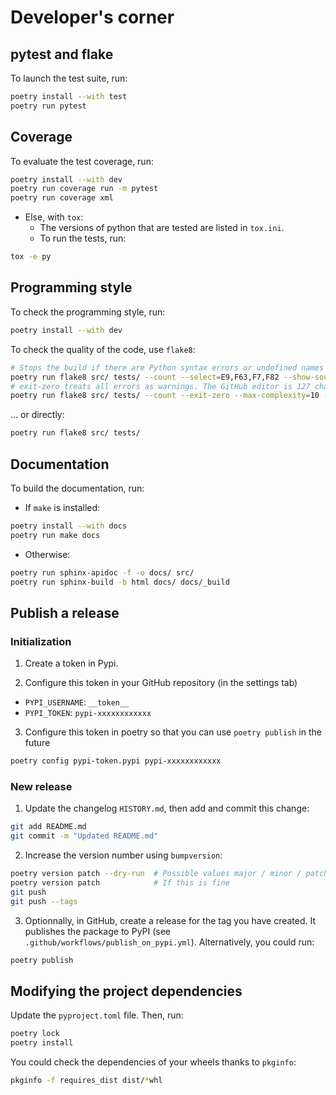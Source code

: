 # Developer's corner
## pytest and flake

To launch the test suite, run:

```bash
poetry install --with test
poetry run pytest
```

## Coverage

To evaluate the test coverage, run:

```bash
poetry install --with dev
poetry run coverage run -m pytest
poetry run coverage xml
```

* Else, with `tox`:
  * The versions of python that are tested are listed in `tox.ini`.
  * To run the tests, run:

```bash
tox -e py
```

## Programming style

To check the programming style, run:

```bash
poetry install --with dev
```

To check the quality of the code, use `flake8`:
```bash
# Stops the build if there are Python syntax errors or undefined names
poetry run flake8 src/ tests/ --count --select=E9,F63,F7,F82 --show-source --statistics
# exit-zero treats all errors as warnings. The GitHub editor is 127 chars wide
poetry run flake8 src/ tests/ --count --exit-zero --max-complexity=10 --max-line-length=127 --statistics
```
... or directly:
```bash
poetry run flake8 src/ tests/
```

## Documentation

To build the documentation, run:
* If `make` is installed:

```bash
poetry install --with docs
poetry run make docs
```

* Otherwise:

```bash
poetry run sphinx-apidoc -f -o docs/ src/
poetry run sphinx-build -b html docs/ docs/_build
```

## Publish a release
### Initialization

1. Create a token in Pypi.

2. Configure this token in your GitHub repository (in the settings tab)
* `PYPI_USERNAME`: `__token__`
* `PYPI_TOKEN`: `pypi-xxxxxxxxxxxx`

3. Configure this token in poetry so that you can use `poetry publish` in the future
```bash
poetry config pypi-token.pypi pypi-xxxxxxxxxxxx
```

### New release

1. Update the changelog `HISTORY.md`, then add and commit this change:

```bash
git add README.md
git commit -m "Updated README.md"
```

2. Increase the version number using `bumpversion`:

```bash
poetry version patch --dry-run  # Possible values major / minor / patch
poetry version patch            # If this is fine
git push
git push --tags
```

3. Optionnally, in GitHub, create a release for the tag you have created.
It publishes the package to PyPI (see `.github/workflows/publish_on_pypi.yml`).
Alternatively, you could run:

```bash
poetry publish
```

## Modifying the project dependencies

Update the `pyproject.toml` file. Then, run:
```bash
poetry lock
poetry install
```
You could check the dependencies of your wheels thanks to `pkginfo`:
```bash
pkginfo -f requires_dist dist/*whl
```
